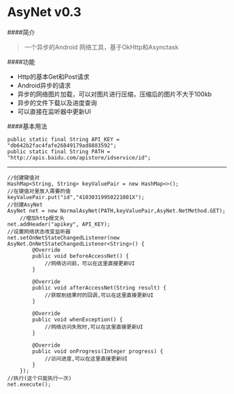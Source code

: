 # AsyNet v0.3
####简介
> 一个异步的Android 网络工具，基于OkHttp和Asynctask

####功能
* Http的基本Get和Post请求
* Android异步的请求
* 异步的网络图片加载，可以对图片进行压缩，压缩后的图片不大于100kb
* 异步的文件下载以及进度查询
* 可以直接在监听器中更新UI

####基本用法

	public static final String API_KEY = "db642b2fac4fafe26849179ad8883592";
    public static final String PATH = "http://apis.baidu.com/apistore/idservice/id";
---

	//创建键值对
	HashMap<String, String> keyValuePair = new HashMap<>();
	//在键值对里放入需要的值
	keyValuePair.put("id","41030319950221001X");
	//创建AsyNet
	AsyNet net = new NormalAsyNet(PATH,keyValuePair,AsyNet.NetMethod.GET);
        //增加http报文头
    net.addHeader("apikey", API_KEY);  
    //设置网络状态改变监听器    
    net.setOnNetStateChangedListener(new AsyNet.OnNetStateChangedListener<String>() {
            @Override
            public void beforeAccessNet() {
                //网络访问前，可以在这里直接更新UI
            }

            @Override
            public void afterAccessNet(String result) {
                //获取到结果时的回调,可以在这里直接更新UI
            }

            @Override
            public void whenException() {
                //网络访问失败时,可以在这里直接更新UI
            }

            @Override
            public void onProgress(Integer progress) {
                //访问进度,可以在这里直接更新UI
            }
        });
    //执行(这个只能执行一次)
    net.execute();
